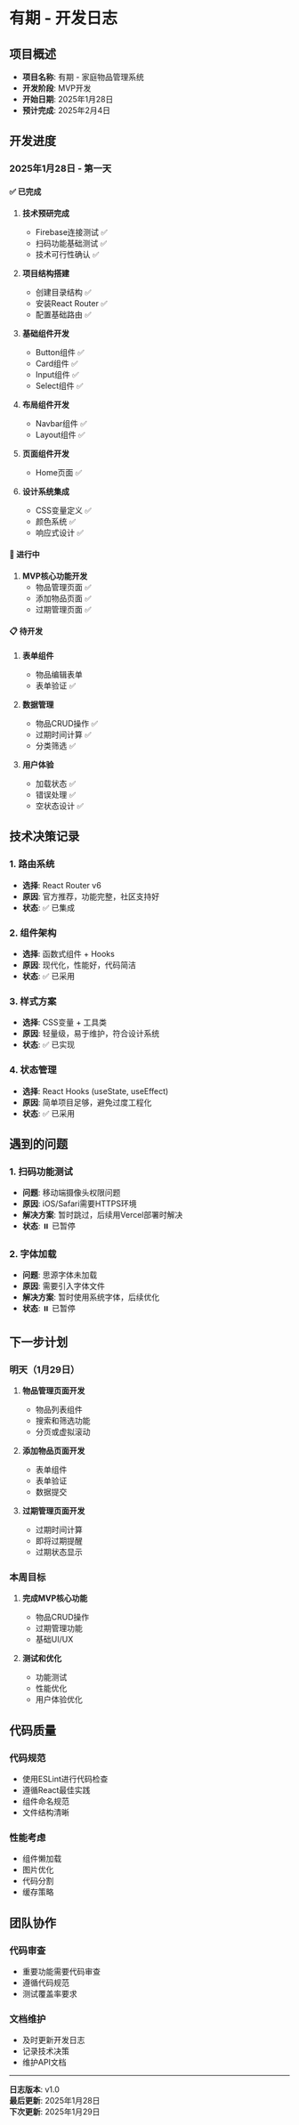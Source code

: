 # 有期 - 开发日志

## 项目概述
- **项目名称**: 有期 - 家庭物品管理系统
- **开发阶段**: MVP开发
- **开始日期**: 2025年1月28日
- **预计完成**: 2025年2月4日

## 开发进度

### 2025年1月28日 - 第一天

#### ✅ 已完成
1. **技术预研完成**
   - Firebase连接测试 ✅
   - 扫码功能基础测试 ✅
   - 技术可行性确认 ✅

2. **项目结构搭建**
   - 创建目录结构 ✅
   - 安装React Router ✅
   - 配置基础路由 ✅

3. **基础组件开发**
   - Button组件 ✅
   - Card组件 ✅
   - Input组件 ✅
   - Select组件 ✅

4. **布局组件开发**
   - Navbar组件 ✅
   - Layout组件 ✅

5. **页面组件开发**
   - Home页面 ✅

6. **设计系统集成**
   - CSS变量定义 ✅
   - 颜色系统 ✅
   - 响应式设计 ✅

#### 🔄 进行中
1. **MVP核心功能开发**
   - 物品管理页面 ✅
   - 添加物品页面 ✅
   - 过期管理页面 ✅

#### 📋 待开发
1. **表单组件**
   - 物品编辑表单
   - 表单验证 ✅

2. **数据管理**
   - 物品CRUD操作 ✅
   - 过期时间计算 ✅
   - 分类筛选 ✅

3. **用户体验**
   - 加载状态 ✅
   - 错误处理 ✅
   - 空状态设计 ✅

## 技术决策记录

### 1. 路由系统
- **选择**: React Router v6
- **原因**: 官方推荐，功能完整，社区支持好
- **状态**: ✅ 已集成

### 2. 组件架构
- **选择**: 函数式组件 + Hooks
- **原因**: 现代化，性能好，代码简洁
- **状态**: ✅ 已采用

### 3. 样式方案
- **选择**: CSS变量 + 工具类
- **原因**: 轻量级，易于维护，符合设计系统
- **状态**: ✅ 已实现

### 4. 状态管理
- **选择**: React Hooks (useState, useEffect)
- **原因**: 简单项目足够，避免过度工程化
- **状态**: ✅ 已采用

## 遇到的问题

### 1. 扫码功能测试
- **问题**: 移动端摄像头权限问题
- **原因**: iOS/Safari需要HTTPS环境
- **解决方案**: 暂时跳过，后续用Vercel部署时解决
- **状态**: ⏸️ 已暂停

### 2. 字体加载
- **问题**: 思源字体未加载
- **原因**: 需要引入字体文件
- **解决方案**: 暂时使用系统字体，后续优化
- **状态**: ⏸️ 已暂停

## 下一步计划

### 明天（1月29日）
1. **物品管理页面开发**
   - 物品列表组件
   - 搜索和筛选功能
   - 分页或虚拟滚动

2. **添加物品页面开发**
   - 表单组件
   - 表单验证
   - 数据提交

3. **过期管理页面开发**
   - 过期时间计算
   - 即将过期提醒
   - 过期状态显示

### 本周目标
1. **完成MVP核心功能**
   - 物品CRUD操作
   - 过期管理功能
   - 基础UI/UX

2. **测试和优化**
   - 功能测试
   - 性能优化
   - 用户体验优化

## 代码质量

### 代码规范
- 使用ESLint进行代码检查
- 遵循React最佳实践
- 组件命名规范
- 文件结构清晰

### 性能考虑
- 组件懒加载
- 图片优化
- 代码分割
- 缓存策略

## 团队协作

### 代码审查
- 重要功能需要代码审查
- 遵循代码规范
- 测试覆盖率要求

### 文档维护
- 及时更新开发日志
- 记录技术决策
- 维护API文档

---

**日志版本**: v1.0  
**最后更新**: 2025年1月28日  
**下次更新**: 2025年1月29日 